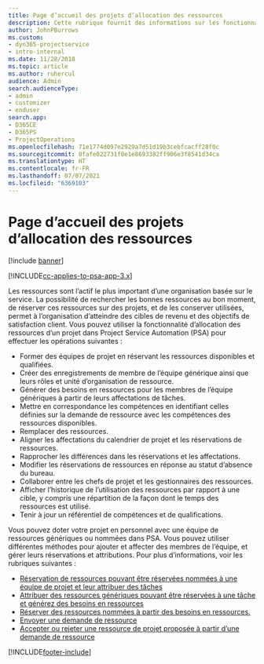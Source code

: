 ```yaml
---
title: Page d’accueil des projets d’allocation des ressources
description: Cette rubrique fournit des informations sur les fonctionnalités de gestion des ressources dans Project Service Automation (PSA) pour Dynamics 365.
author: JohnPBurrows
ms.custom:
- dyn365-projectservice
- intro-internal
ms.date: 11/28/2018
ms.topic: article
ms.author: ruhercul
audience: Admin
search.audienceType:
- admin
- customizer
- enduser
search.app:
- D365CE
- D365PS
- ProjectOperations
ms.openlocfilehash: 71e1774d097e2929a7d51d19b3cebfcacff28f0c
ms.sourcegitcommit: 0fafe022731f0e1e8693382ff906e3f8541d34ca
ms.translationtype: HT
ms.contentlocale: fr-FR
ms.lasthandoff: 07/07/2021
ms.locfileid: "6369103"
---
```

# <a name="resourcing-projects-home-page"></a>Page d’accueil des projets d’allocation des ressources

[!include [banner](../includes/psa-now-project-operations.md)]

[!INCLUDE[cc-applies-to-psa-app-3.x](../includes/cc-applies-to-psa-app-3x.md)]

Les ressources sont l’actif le plus important d’une organisation basée sur le service. La possibilité de rechercher les bonnes ressources au bon moment, de réserver ces ressources sur des projets, et de les conserver utilisées, permet à l’organisation d’atteindre des cibles de revenu et des objectifs de satisfaction client. Vous pouvez utiliser la fonctionnalité d’allocation des ressources d’un projet dans Project Service Automation (PSA) pour effectuer les opérations suivantes :

- Former des équipes de projet en réservant les ressources disponibles et qualifiées.
- Créer des enregistrements de membre de l’équipe générique ainsi que leurs rôles et unité d’organisation de ressource.
- Générer des besoins en ressources pour les membres de l’équipe génériques à partir de leurs affectations de tâches.
- Mettre en correspondance les compétences en identifiant celles définies sur la demande de ressource avec les compétences des ressources disponibles.
- Remplacer des ressources.
- Aligner les affectations du calendrier de projet et les réservations de ressources.
- Rapprocher les différences dans les réservations et les affectations.
- Modifier les réservations de ressources en réponse au statut d’absence du bureau.
- Collaborer entre les chefs de projet et les gestionnaires des ressources.
- Afficher l’historique de l’utilisation des ressources par rapport à une cible, y compris une répartition de la façon dont le temps des ressources est utilisé.
- Tenir à jour un référentiel de compétences et de qualifications.


Vous pouvez doter votre projet en personnel avec une équipe de ressources génériques ou nommées dans PSA. Vous pouvez utiliser différentes méthodes pour ajouter et affecter des membres de l’équipe, et gérer leurs réservations et attributions. Pour plus d’informations, voir les rubriques suivantes :

- [Réservation de ressources pouvant être réservées nommées à une équipe de projet et leur attribuer des tâches](assign-named-bookable-resource.md)
- [Attribuer des ressources génériques pouvant être réservées à une tâche et générez des besoins en ressources](assign-generic-bookable-resource.md)
- [Réserver des ressources nommées à partir des besoins en ressources.](book-named-resource.md)
- [Envoyer une demande de ressource](submit-resource-request.md)
- [Accepter ou rejeter une ressource de projet proposée à partir d’une demande de ressource](accept-reject-proposed-resource.md)


[!INCLUDE[footer-include](../includes/footer-banner.md)]